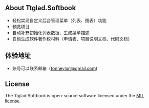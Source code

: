 
## About Ttglad.Softbook
- 轻松实现自定义后台管理菜单（列表、图表）功能
- 预览项目
- 自动补充初始化列表数据、生成菜单描述
- 自动生成软件著作权材料（申请表、项目说明文档、代码文档）

## 体验地址
- 账号可以联系邮箱（tonneylon@gmail.com)

## License

The Ttglad Softbook is open-source software licensed under the [MIT license](https://www.apache.org/licenses/LICENSE-2.0).
